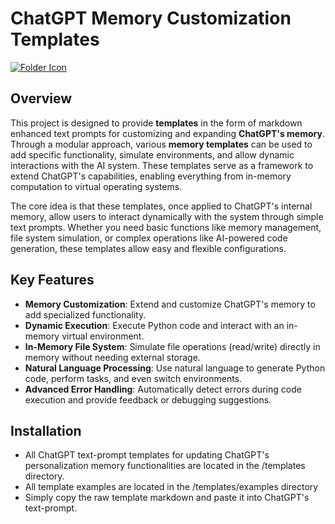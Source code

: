 # ChatGPT Memory Customization Templates

[![Folder Icon](https://img.icons8.com/?size=50&id=kTuxVYRKeKEY&format=png&color=000000)](/templates/README.md)
## Overview
This project is designed to provide **templates** in the form of markdown enhanced text prompts for customizing and expanding **ChatGPT's memory**. Through a modular approach, various **memory templates** can be used to add specific functionality, simulate environments, and allow dynamic interactions with the AI system. These templates serve as a framework to extend ChatGPT's capabilities, enabling everything from in-memory computation to virtual operating systems.

The core idea is that these templates, once applied to ChatGPT's internal memory, allow users to interact dynamically with the system through simple text prompts. Whether you need basic functions like memory management, file system simulation, or complex operations like AI-powered code generation, these templates allow easy and flexible configurations.

## Key Features
- **Memory Customization**: Extend and customize ChatGPT's memory to add specialized functionality.
- **Dynamic Execution**: Execute Python code and interact with an in-memory virtual environment.
- **In-Memory File System**: Simulate file operations (read/write) directly in memory without needing external storage.
- **Natural Language Processing**: Use natural language to generate Python code, perform tasks, and even switch environments.
- **Advanced Error Handling**: Automatically detect errors during code execution and provide feedback or debugging suggestions.

## Installation
- All ChatGPT text-prompt templates for updating ChatGPT's personalization memory functionalities are located in the /templates directory.
- All template examples are located in the /templates/examples directory
- Simply copy the raw template markdown and paste it into ChatGPT's text-prompt.
